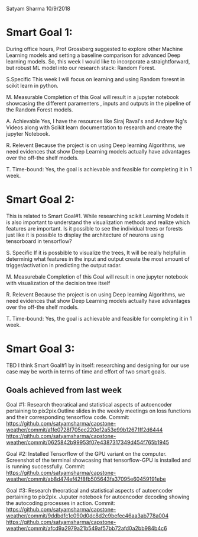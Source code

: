 Satyam Sharma
10/9/2018

# Smart Goal 1:
During office hours, Prof Grossberg suggested to explore other Machine Learning models and setting a baseline comparison for advanced Deep learning models. So, this week I would like to incorporate a straightforward, but robust ML model into our research stack: Random Forest. 

S.Specific
This week I will focus on learning and using Random foresnt in scikit learn in python. 

M. Measurable
Completion of this Goal will result in a jupyter notebook showcasing the different paramenters , inputs and outputs in the pipeline of the Random Forest models.

A. Achievable
Yes, I have the resources like Siraj Raval's and Andrew Ng's Videos along with Scikit learn documentation to research and create the jupyter Notebook. 

R. Relevent
Because the project is on using Deep learning Algorithms, we need evidences that show Deep Learning models actually have advantages over the off-the shelf models.

T. Time-bound:
Yes, the goal is achievable and feasible for completing it in 1 week. 


# Smart Goal 2:
This is related to Smart Goal#1. While researching scikit Learning Models it is also important to understand the visualization methods and realize which features are important. Is it possible to see the individual trees or forests just like it is possible to display the architecture of neurons using tensorboard in tensorflow?

S. Specific
If it is possbible to visualize the trees, It will be really helpful in determinig what features in the input and output create the most amount of trigger/activation in predicting the output radar.

M. Measurebale
Completion of this Goal will result in one jupyter notebook with visualization of the decision tree itself

R. Relevent
Because the project is on using Deep learning Algorithms, we need evidences that show Deep Learning models actually have advantages over the off-the shelf models.

T. Time-bound:
Yes, the goal is achievable and feasible for completing it in 1 week.

# Smart Goal 3:
TBD
I think Smart Goal#1 by in itself: researching and designing for our use case may be worth in terms of time and effort of two smart goals.


## Goals achieved from last week
Goal #1:
Research theoratical and statistical aspects of autoencoder pertaining to pix2pix.Outline slides in the weekly meetings on loss functions and their corresponding tensorflow code.
Commit:
https://github.com/satyamsharma/capstone-weather/commit/a1fe0728f705ec220ef2a53e99b12671ff2d6444
https://github.com/satyamsharma/capstone-weather/commit/0625842b99953f07e4387317349d454f765b1945

Goal #2:
Installed Tensorflow of the GPU variant on the computer. Screenshot of the terminal showcasing that tensorflow-GPU is installed and is running successfully.
Commit:
https://github.com/satyamsharma/capstone-weather/commit/ab8d474ef42f8fb505643fa37095e60459191ebe


Goal #3:
Research theoratical and statistical aspects of autoencoder pertaining to pix2pix. Juputer notebook for autoencoder decoding showing the autocoding processes in action. 
Commit:
https://github.com/satyamsharma/capstone-weather/commit/9ddbdfc1c090d0dc8d2c9befec46aa3ab778a004
https://github.com/satyamsharma/capstone-weather/commit/afcd9a2979a21b549af57bb72afd0a2bb984b4c6


